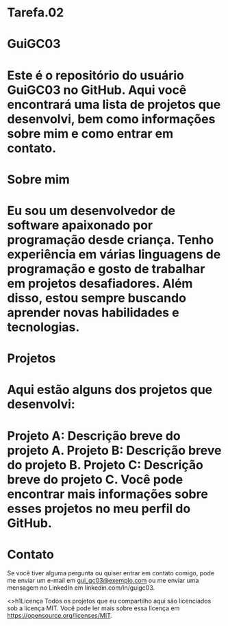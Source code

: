 # Tarefa.02
 
<h1>GuiGC03<h1>
Este é o repositório do usuário GuiGC03 no GitHub. Aqui você encontrará uma lista de projetos que desenvolvi, bem como informações sobre mim e como entrar em contato.
 
<h1>Sobre mim<h1>
Eu sou um desenvolvedor de software apaixonado por programação desde criança. Tenho experiência em várias linguagens de programação e gosto de trabalhar em projetos desafiadores. Além disso, estou sempre buscando aprender novas habilidades e tecnologias.



<h1>Projetos</h1>

 
<h1>Aqui estão alguns dos projetos que desenvolvi:<h1>

Projeto A: Descrição breve do projeto A.
Projeto B: Descrição breve do projeto B.
Projeto C: Descrição breve do projeto C.
Você pode encontrar mais informações sobre esses projetos no meu perfil do GitHub.

<h1>Contato</h1>

Se você tiver alguma pergunta ou quiser entrar em contato comigo, pode me enviar um e-mail em gui_gc03@exemplo.com ou me enviar uma mensagem no LinkedIn em linkedin.com/in/guigc03.

<>h1Licença</h1>
Todos os projetos que eu compartilho aqui são licenciados sob a licença MIT. Você pode ler mais sobre essa licença em https://opensource.org/licenses/MIT.
